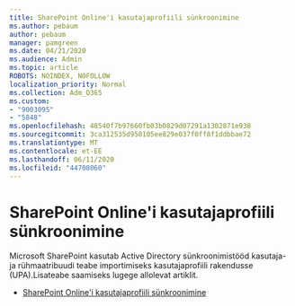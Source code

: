 ```yaml
---
title: SharePoint Online'i kasutajaprofiili sünkroonimine
ms.author: pebaum
author: pebaum
manager: pamgreen
ms.date: 04/21/2020
ms.audience: Admin
ms.topic: article
ROBOTS: NOINDEX, NOFOLLOW
localization_priority: Normal
ms.collection: Adm_O365
ms.custom:
- "9003095"
- "5848"
ms.openlocfilehash: 48540f7b97660fb03b0829d07291a1302871e938
ms.sourcegitcommit: 3ca312535d950105ee829e037f0ff8f1ddbbae72
ms.translationtype: MT
ms.contentlocale: et-EE
ms.lasthandoff: 06/11/2020
ms.locfileid: "44708060"
---
```

# <a name="sharepoint-online-user-profile-synchronization"></a>SharePoint Online'i kasutajaprofiili sünkroonimine

Microsoft SharePoint kasutab Active Directory sünkroonimistööd kasutaja- ja rühmaatribuudi teabe importimiseks kasutajaprofiili rakendusse (UPA).Lisateabe saamiseks lugege allolevat artiklit.

- [SharePoint Online'i kasutajaprofiili sünkroonimine](https://docs.microsoft.com/sharepoint/user-profile-sync)
